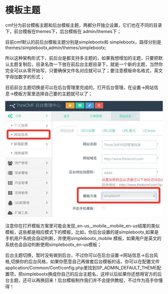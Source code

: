 # 模板主题

cmf分为前台模板主题和后台模板主题，两都分开独立设置，它们也在不同的目录下，前台模板在themes下，后台模板在 admin/themes下；

目前cmf默认的前后台模板主题分别是simplebootx和 simplebootx，路径分别是 themes/simplebootx,admin/themes/simplebootx;

所以这种架构形式下，前后台是都支持多主题的，如果我想增加的主题，只要把默认主题复制后，目录名改一下放在前后台主题目录下，就是一个新的主题，当然你完全可以从零开始写，只要确保文件名对应就可以了；要注意模板命名格式，英文字母加数字的形式；

目前前台主题切换是可以在后台管理里完成的，打开后台管理，在设置->网站信息->模板方案里选择自己要的主题就可以了；

![](../images/56959873764f7.png.jpg)

注意你在打开模板方案里可能会发现_en-us,_mobile,_mobile_en-us结尾的类似模板，这些都是相应模式下的模板，比如，你后台设置的是simplebootx,如果是手机用户系统会自动判断，并使用simplebootx_mobile 模板，如果用户是英文的系统也会自动判断使用simplebootx_en-us模板；

后台主题切换，暂时没有做到后台，不过你可以在后台设置->网站信息->后台风格,切换你的后台风格，如果你愿意自己再做套后台模板的话，你可以在配置文件application/Common/Conf/config.php里找到SP_ADMIN_DEFAULT_THEME配置项，把simplebootx换成你自己的后台主题名，这样以后如果你还想用官方的后台主题，还可以再换回来！后台模板制作我们并不会提供教程，不过作为高手你懂得！